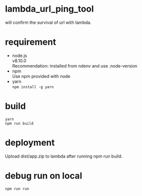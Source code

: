 # lambda_url_ping_tool

will confirm the survival of url with lambda.

# requirement

* node.js  
  v8.10.0   
  Recommendation: installed from ndenv and use .node-version
* npm  
  Use npm provided with node
* yarn  
  `npm install -g yarn`

# build

```
yarn
npm run build
```

# deployment

Upload dist/app.zip to lambda after running npm run build.

# debug run on local

```
npm run run
```
